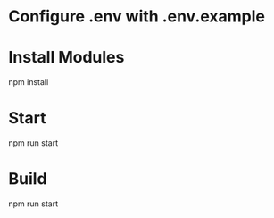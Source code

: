 # Configure .env with .env.example

# Install Modules
npm install

# Start
npm run start

# Build
npm run start